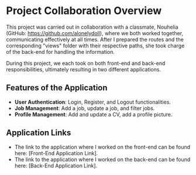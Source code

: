 # Project Collaboration Overview

This project was carried out in collaboration with a classmate, Nouhelia (GitHub: https://github.com/alonelydoll), where we both worked together, communicating effectively at all times. After I prepared the routes and the corresponding "views" folder with their respective paths, she took charge of the back-end for handling the information. 

During this project, we each took on both front-end and back-end responsibilities, ultimately resulting in two different applications. 

## Features of the Application
- **User Authentication**: Login, Register, and Logout functionalities.
- **Job Management**: Add a job, update a job, and filter jobs.
- **Profile Management**: Add and update a CV, add a profile picture.

## Application Links
- The link to the application where I worked on the front-end can be found here: [Front-End Application Link].
- The link to the application where I worked on the back-end can be found here: [Back-End Application Link].
